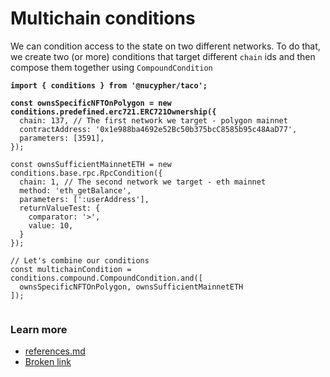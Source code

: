 # Multichain conditions

We can condition access to the state on two different networks. To do that, we create two (or more) conditions that target different `chain` ids and then compose them together using `CompoundCondition`

<pre class="language-typescript"><code class="lang-typescript"><strong>import { conditions } from '@nucypher/taco';
</strong><strong>
</strong><strong>const ownsSpecificNFTOnPolygon = new conditions.predefined.erc721.ERC721Ownership({
</strong>  chain: 137, // The first network we target - polygon mainnet
  contractAddress: '0x1e988ba4692e52Bc50b375bcC8585b95c48AaD77',
  parameters: [3591],
});

const ownsSufficientMainnetETH = new conditions.base.rpc.RpcCondition({
  chain: 1, // The second network we target - eth mainnet
  method: 'eth_getBalance',
  parameters: [':userAddress'],
  returnValueTest: {
    comparator: '>',
    value: 10,
  }
});

// Let's combine our conditions
const multichainCondition = conditions.compound.CompoundCondition.and([
  ownsSpecificNFTOnPolygon, ownsSufficientMainnetETH
]);

</code></pre>

###

### Learn more&#x20;

* [references.md](../references.md "mention")
* [Broken link](broken-reference "mention")
